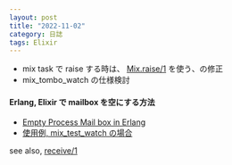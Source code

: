 ```yaml
---
layout: post
title: "2022-11-02"
category: 日誌
tags: Elixir
---
```


- mix task で raise する時は、 [Mix.raise/1](https://hexdocs.pm/mix/Mix.html#raise/1) を使う、の修正
- mix_tombo_watch の仕様検討

#### Erlang, Elixir で mailbox を空にする方法

- [Empty Process Mail box in Erlang](https://stackoverflow.com/questions/11989627/empty-process-mail-box-in-erlang)
- [使用例, mix_test_watch の場合](https://github.com/lpil/mix-test.watch/blob/345bf7d0df1bf0b6e6cce18db0ae3a36a306aaaf/lib/mix_test_watch/message_inbox.ex#L10-L16)

see also, [receive/1](https://hexdocs.pm/elixir/Kernel.SpecialForms.html#receive/1)
